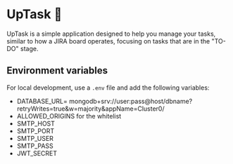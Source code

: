 # UpTask 🔖

UpTask is a simple application designed to help you manage your tasks, similar to how a JIRA board operates, focusing on tasks that are in the "TO-DO" stage.

## Environment variables

For local development, use a `.env` file and add the following variables:

* DATABASE_URL= mongodb+srv://user:pass@host/dbname?retryWrites=true&w=majority&appName=Cluster0/
* ALLOWED_ORIGINS for the whitelist
* SMTP_HOST
* SMTP_PORT
* SMTP_USER
* SMTP_PASS
* JWT_SECRET